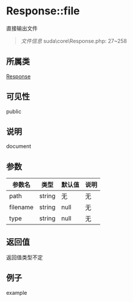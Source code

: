# Response::file
 直接输出文件
> *文件信息* suda\core\Response.php: 27~258
## 所属类 

[Response](../Response.md)

## 可见性

  public  
## 说明

document

## 参数

| 参数名 | 类型 | 默认值 | 说明 |
|--------|-----|-------|-------|
| path |  string | 无 | 无 |
| filename |  string | null | 无 |
| type |  string | null | 无 |

## 返回值
返回值类型不定

## 例子

example